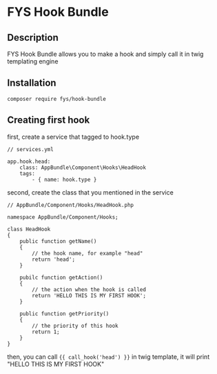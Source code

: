 # FYS Hook Bundle

## Description
FYS Hook Bundle allows you to make a hook and simply call it in twig templating engine
## Installation
```
composer require fys/hook-bundle
```
## Creating first hook
first, create a service that tagged to hook.type
```
// services.yml

app.hook.head:
    class: AppBundle\Component\Hooks\HeadHook
    tags:
        - { name: hook.type }
```
second, create the class that you mentioned in the service
```
// AppBundle/Component/Hooks/HeadHook.php

namespace AppBundle/Component/Hooks;

class HeadHook
{
    public function getName()
    {
        // the hook name, for example "head"
        return 'head';
    }
    
    pubilc function getAction()
    {
        // the action when the hook is called
        return 'HELLO THIS IS MY FIRST HOOK';
    }
    
    public function getPriority()
    {   
        // the priority of this hook
        return 1;
    }
}
```
then, you can call ```{{ call_hook('head') }}``` in twig template, it will print "HELLO THIS IS MY FIRST HOOK" 
